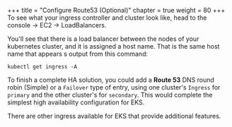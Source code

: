 +++
title = "Configure Route53 (Optional)"
chapter = true
weight = 80
+++
To see what your ingress controller and cluster look like, head to the console -> EC2 -> LoadBalancers.

You'll see that there is a load balancer between the nodes of your kubernetes cluster, and it is assigned a host name. That is the same host name that appears s output from this command:
```
kubectl get ingress -A
```

To finish a complete HA solution, you could add a **Route 53** DNS round robin (Simple) or a `Failover` type of entry, using one cluster's `Ingress` for `primary` and the other cluster's for `secondary`. This would complete the simplest high availability configuration for EKS.

There are other ingress available for EKS that provide additional features.

